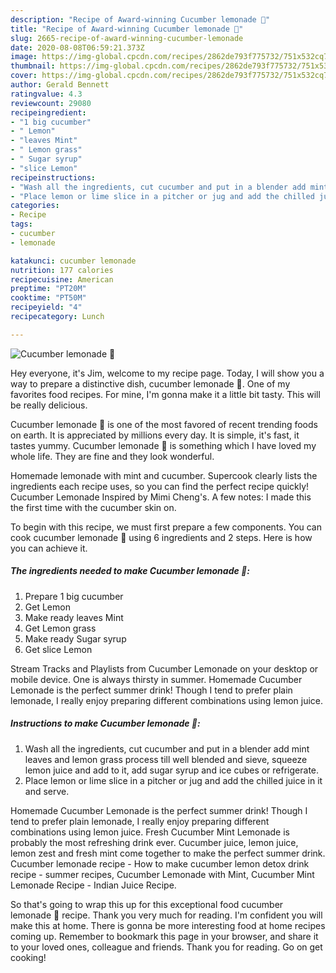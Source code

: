 ```yaml
---
description: "Recipe of Award-winning Cucumber lemonade 🥒"
title: "Recipe of Award-winning Cucumber lemonade 🥒"
slug: 2665-recipe-of-award-winning-cucumber-lemonade
date: 2020-08-08T06:59:21.373Z
image: https://img-global.cpcdn.com/recipes/2862de793f775732/751x532cq70/cucumber-lemonade-🥒-recipe-main-photo.jpg
thumbnail: https://img-global.cpcdn.com/recipes/2862de793f775732/751x532cq70/cucumber-lemonade-🥒-recipe-main-photo.jpg
cover: https://img-global.cpcdn.com/recipes/2862de793f775732/751x532cq70/cucumber-lemonade-🥒-recipe-main-photo.jpg
author: Gerald Bennett
ratingvalue: 4.3
reviewcount: 29080
recipeingredient:
- "1 big cucumber"
- " Lemon"
- "leaves Mint"
- " Lemon grass"
- " Sugar syrup"
- "slice Lemon"
recipeinstructions:
- "Wash all the ingredients, cut cucumber and put in a blender add mint leaves and lemon grass process till well blended and sieve, squeeze lemon juice and add to it, add sugar syrup and ice cubes or refrigerate."
- "Place lemon or lime slice in a pitcher or jug and add the chilled juice in it and serve."
categories:
- Recipe
tags:
- cucumber
- lemonade

katakunci: cucumber lemonade 
nutrition: 177 calories
recipecuisine: American
preptime: "PT20M"
cooktime: "PT50M"
recipeyield: "4"
recipecategory: Lunch

---
```



![Cucumber lemonade 🥒](https://img-global.cpcdn.com/recipes/2862de793f775732/751x532cq70/cucumber-lemonade-🥒-recipe-main-photo.jpg)

Hey everyone, it's Jim, welcome to my recipe page. Today, I will show you a way to prepare a distinctive dish, cucumber lemonade 🥒. One of my favorites food recipes. For mine, I'm gonna make it a little bit tasty. This will be really delicious.

Cucumber lemonade 🥒 is one of the most favored of recent trending foods on earth. It is appreciated by millions every day. It is simple, it's fast, it tastes yummy. Cucumber lemonade 🥒 is something which I have loved my whole life. They are fine and they look wonderful.

Homemade lemonade with mint and cucumber. Supercook clearly lists the ingredients each recipe uses, so you can find the perfect recipe quickly! Cucumber Lemonade Inspired by Mimi Cheng&#39;s. A few notes: I made this the first time with the cucumber skin on.


To begin with this recipe, we must first prepare a few components. You can cook cucumber lemonade 🥒 using 6 ingredients and 2 steps. Here is how you can achieve it.

<!--inarticleads1-->

##### The ingredients needed to make Cucumber lemonade 🥒:

1. Prepare 1 big cucumber
1. Get  Lemon
1. Make ready leaves Mint
1. Get  Lemon grass
1. Make ready  Sugar syrup
1. Get slice Lemon


Stream Tracks and Playlists from Cucumber Lemonade on your desktop or mobile device. One is always thirsty in summer. Homemade Cucumber Lemonade is the perfect summer drink! Though I tend to prefer plain lemonade, I really enjoy preparing different combinations using lemon juice. 

<!--inarticleads2-->

##### Instructions to make Cucumber lemonade 🥒:

1. Wash all the ingredients, cut cucumber and put in a blender add mint leaves and lemon grass process till well blended and sieve, squeeze lemon juice and add to it, add sugar syrup and ice cubes or refrigerate.
1. Place lemon or lime slice in a pitcher or jug and add the chilled juice in it and serve.


Homemade Cucumber Lemonade is the perfect summer drink! Though I tend to prefer plain lemonade, I really enjoy preparing different combinations using lemon juice. Fresh Cucumber Mint Lemonade is probably the most refreshing drink ever. Cucumber juice, lemon juice, lemon zest and fresh mint come together to make the perfect summer drink. Cucumber lemonade recipe - How to make cucumber lemon detox drink recipe - summer recipes, Cucumber Lemonade with Mint, Cucumber Mint Lemonade Recipe - Indian Juice Recipe. 

So that's going to wrap this up for this exceptional food cucumber lemonade 🥒 recipe. Thank you very much for reading. I'm confident you will make this at home. There is gonna be more interesting food at home recipes coming up. Remember to bookmark this page in your browser, and share it to your loved ones, colleague and friends. Thank you for reading. Go on get cooking!
